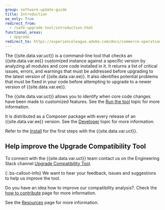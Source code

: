 ```yaml
---
group: software-update-guide
title: Introduction
ee_only: True
redirect_from:
  - /safe-upgrade-tool/introduction.html
functional_areas:
  - Upgrade
redirect_to: https://experienceleague.adobe.com/docs/commerce-operations/upgrade-guide/upgrade-compatibility-tool/overview.html
---
```


The {{site.data.var.uct}} is a command-line tool that checks an {{site.data.var.ee}} customized instance against a specific version by analyzing all modules and core code installed in it. It returns a list of critical issues, errors, and warnings that must be addressed before upgrading to the latest version of {{site.data.var.ee}}. It also identifies potential problems that must be fixed in your code before attempting to upgrade to a newer version of {{site.data.var.ee}}.

The {{site.data.var.uct}} allows you to identify when core code changes have been made to customized features. See the [Run the tool](https://experienceleague.adobe.com/docs/commerce-operations/upgrade-guide/upgrade-compatibility-tool/run.html) topic for more information.

It is distributed as a Composer package with every release of an {{site.data.var.ee}} version. See the [Developer](https://experienceleague.adobe.com/docs/commerce-operations/upgrade-guide/upgrade-compatibility-tool/developer.html) topic for more information.

Refer to the [Install](https://experienceleague.adobe.com/docs/commerce-operations/upgrade-guide/upgrade-compatibility-tool/install.html) for the first steps with the {{site.data.var.uct}}.

## Help improve the Upgrade Compatibility Tool

To connect with the {{site.data.var.uct}} team contact us on the Engineering Slack channel [Upgrade Compatibility Tool](https://magentocommeng.slack.com/archives/C019Y143U9F).

{:.bs-callout-info}
We want to hear your feedback, issues and suggestions to help us improve the tool.

Do you have an idea how to improve our compatibility analysis?. Check the [how to contribute]({{site.baseurl}}/guides/v2.4/coding-standards/contributing.html) page for more information.

See the [Resources]({{site.baseurl}}/community/resources/resources.html) page for more information.
